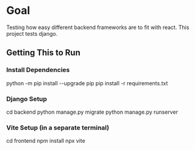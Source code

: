 # Goal

Testing how easy different backend frameworks are to fit with react. This project tests django.

## Getting This to Run

### Install Dependencies

python -m pip install --upgrade pip
pip install -r requirements.txt

### Django Setup

cd backend
python manage.py migrate
python manage.py runserver

### Vite Setup (in a separate terminal)

cd frontend
npm install
npx vite
